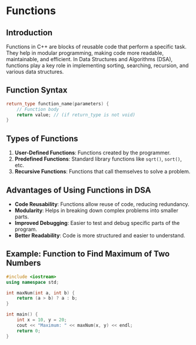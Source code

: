 # Functions 

## Introduction
Functions in C++ are blocks of reusable code that perform a specific task. They help in modular programming, making code more readable, maintainable, and efficient. In Data Structures and Algorithms (DSA), functions play a key role in implementing sorting, searching, recursion, and various data structures.

## Function Syntax
```cpp
return_type function_name(parameters) {
    // Function body
    return value; // (if return_type is not void)
}
```

## Types of Functions
1. **User-Defined Functions**: Functions created by the programmer.
2. **Predefined Functions**: Standard library functions like `sqrt()`, `sort()`, etc.
3. **Recursive Functions**: Functions that call themselves to solve a problem.

## Advantages of Using Functions in DSA
- **Code Reusability**: Functions allow reuse of code, reducing redundancy.
- **Modularity**: Helps in breaking down complex problems into smaller parts.
- **Improved Debugging**: Easier to test and debug specific parts of the program.
- **Better Readability**: Code is more structured and easier to understand.

## Example: Function to Find Maximum of Two Numbers
```cpp
#include <iostream>
using namespace std;

int maxNum(int a, int b) {
    return (a > b) ? a : b;
}

int main() {
    int x = 10, y = 20;
    cout << "Maximum: " << maxNum(x, y) << endl;
    return 0;
}
```

